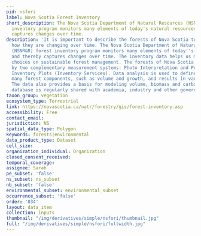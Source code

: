 ```yaml
---
pid: nsfori
label: Nova Scotia Forest Inventory
short_description: The Nova Scotia Department of Natural Resources (NSNR&R) forest
  inventory program monitors many elements of today's natural resources and thereby
  captures changes over time.
description: 'It is important to describe the forests of Nova Scotia today, including
  how they are changing over time. The Nova Scotia Department of Natural Resources
  (NSNR&R) forest inventory program monitors many elements of today''s natural resources
  and thereby captures changes over time. The inventory data helps us make informed
  choices on sustainable forest management. The forests of Nova Scotia are monitored
  by two complementary measurement systems: Photo Interpretation and Permanent Forest
  Inventory Plots (Inventory Services). Data analysis is used to define and track
  many forest components, such as volume and growth, and results in various reports.
  The data also provides a basis for modeling volume, biomass and carbon. This valuable
  database is regularly shared with academia, industry and other governments.'
taxon_group: vegetation
ecosystem_type: Terrestrial
link: https://novascotia.ca/natr/forestry/gis/forest-inventory.asp
accessibility: Free
contact_email: 
jurisdiction: NS
spatial_data_type: Polygon
keywords: forests|environmental
data_product_type: Dataset
cell_size: 
organization_individual: Organization
closed_consent_received: 
temporal_coverage: 
assignee: Sarah
pe_subset: 'false'
ns_subset: ns_subset
nb_subset: 'false'
environmental_subset: environmental_subset
occurrence_subset: 'false'
order: '034'
layout: data_item
collection: inputs
thumbnail: "/img/derivatives/simple/nsfori/thumbnail.jpg"
full: "/img/derivatives/simple/nsfori/fullwidth.jpg"
---
```


